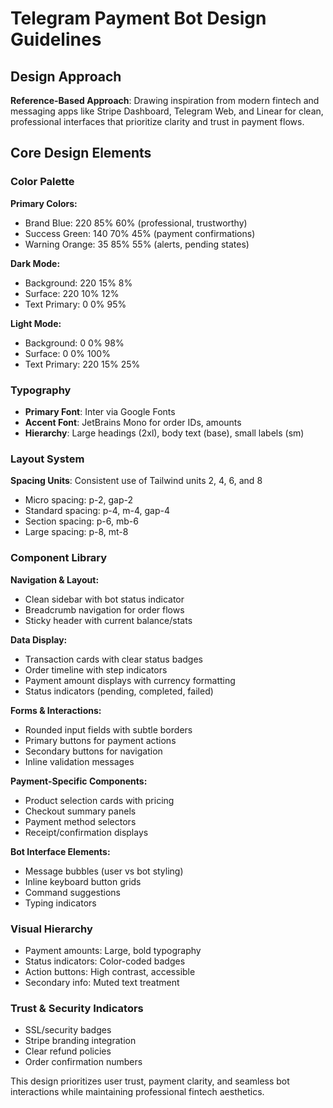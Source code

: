 # Telegram Payment Bot Design Guidelines

## Design Approach
**Reference-Based Approach**: Drawing inspiration from modern fintech and messaging apps like Stripe Dashboard, Telegram Web, and Linear for clean, professional interfaces that prioritize clarity and trust in payment flows.

## Core Design Elements

### Color Palette
**Primary Colors:**
- Brand Blue: 220 85% 60% (professional, trustworthy)
- Success Green: 140 70% 45% (payment confirmations)
- Warning Orange: 35 85% 55% (alerts, pending states)

**Dark Mode:**
- Background: 220 15% 8%
- Surface: 220 10% 12%
- Text Primary: 0 0% 95%

**Light Mode:**
- Background: 0 0% 98%
- Surface: 0 0% 100%
- Text Primary: 220 15% 25%

### Typography
- **Primary Font**: Inter via Google Fonts
- **Accent Font**: JetBrains Mono for order IDs, amounts
- **Hierarchy**: Large headings (2xl), body text (base), small labels (sm)

### Layout System
**Spacing Units**: Consistent use of Tailwind units 2, 4, 6, and 8
- Micro spacing: p-2, gap-2
- Standard spacing: p-4, m-4, gap-4
- Section spacing: p-6, mb-6
- Large spacing: p-8, mt-8

### Component Library

**Navigation & Layout:**
- Clean sidebar with bot status indicator
- Breadcrumb navigation for order flows
- Sticky header with current balance/stats

**Data Display:**
- Transaction cards with clear status badges
- Order timeline with step indicators
- Payment amount displays with currency formatting
- Status indicators (pending, completed, failed)

**Forms & Interactions:**
- Rounded input fields with subtle borders
- Primary buttons for payment actions
- Secondary buttons for navigation
- Inline validation messages

**Payment-Specific Components:**
- Product selection cards with pricing
- Checkout summary panels
- Payment method selectors
- Receipt/confirmation displays

**Bot Interface Elements:**
- Message bubbles (user vs bot styling)
- Inline keyboard button grids
- Command suggestions
- Typing indicators

### Visual Hierarchy
- Payment amounts: Large, bold typography
- Status indicators: Color-coded badges
- Action buttons: High contrast, accessible
- Secondary info: Muted text treatment

### Trust & Security Indicators
- SSL/security badges
- Stripe branding integration
- Clear refund policies
- Order confirmation numbers

This design prioritizes user trust, payment clarity, and seamless bot interactions while maintaining professional fintech aesthetics.
